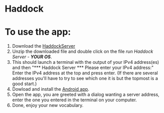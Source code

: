 # Haddock
# To use the app:
 1. Download the [HaddockServer](https://github.com/Osyx/Haddock/releases/download/v1.1/HaddockServer.zip)
 2. Unzip the downloaded file and double click on the file _run Haddock Server - **YOUR OS**_.
 3. This should launch a terminal with the output of your IPv4 address(es) and then "*** Haddock Server *** Please enter your IPv4 address:" 
     Enter the IPv4 address at the top and press enter. (If there are several addresses you'll have to try to see which one it is but the topmost is a good start.)
 4. Dowload and install the [Android app](https://github.com/Osyx/Haddock/releases/download/v1.1/kaptenhaddock_1.1.apk).
 5. Open the app, you are greeted with a dialog wanting a server address, enter the one you entered in the terminal on your computer.
 6. Done, enjoy your new vocabulary.
